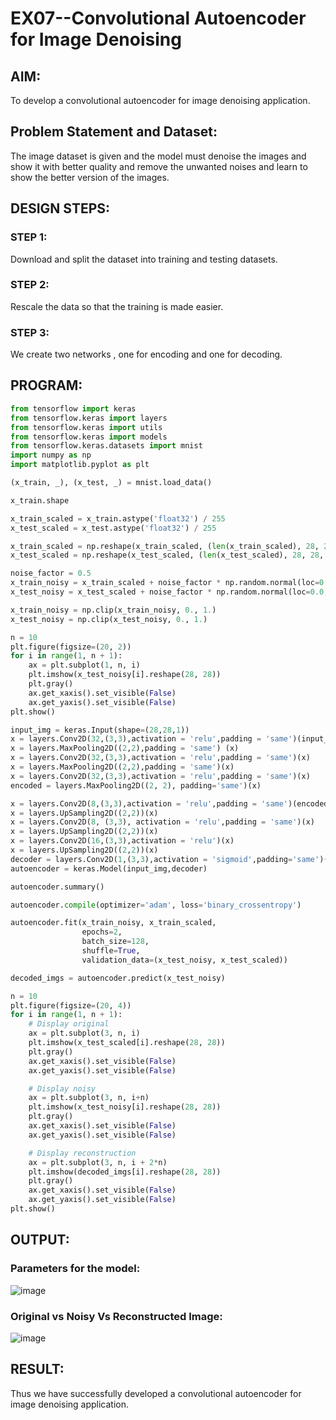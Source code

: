 # EX07--Convolutional Autoencoder for Image Denoising

## AIM:

To develop a convolutional autoencoder for image denoising application.

## Problem Statement and Dataset:
The image dataset is given and the model must denoise the images and show it with better quality and remove the unwanted noises and learn to show the better version of the images.

## DESIGN STEPS:

### STEP 1:
Download and split the dataset into training and testing datasets.

### STEP 2:
Rescale the data so that the training is made easier.

### STEP 3:
We create two networks , one for encoding and one for decoding.



## PROGRAM:
~~~python
from tensorflow import keras
from tensorflow.keras import layers
from tensorflow.keras import utils
from tensorflow.keras import models
from tensorflow.keras.datasets import mnist
import numpy as np
import matplotlib.pyplot as plt

(x_train, _), (x_test, _) = mnist.load_data()

x_train.shape

x_train_scaled = x_train.astype('float32') / 255
x_test_scaled = x_test.astype('float32') / 255

x_train_scaled = np.reshape(x_train_scaled, (len(x_train_scaled), 28, 28, 1))
x_test_scaled = np.reshape(x_test_scaled, (len(x_test_scaled), 28, 28, 1))

noise_factor = 0.5
x_train_noisy = x_train_scaled + noise_factor * np.random.normal(loc=0.0, scale=1.0, size=x_train_scaled.shape) 
x_test_noisy = x_test_scaled + noise_factor * np.random.normal(loc=0.0, scale=1.0, size=x_test_scaled.shape)

x_train_noisy = np.clip(x_train_noisy, 0., 1.)
x_test_noisy = np.clip(x_test_noisy, 0., 1.)

n = 10
plt.figure(figsize=(20, 2))
for i in range(1, n + 1):
    ax = plt.subplot(1, n, i)
    plt.imshow(x_test_noisy[i].reshape(28, 28))
    plt.gray()
    ax.get_xaxis().set_visible(False)
    ax.get_yaxis().set_visible(False)
plt.show()

input_img = keras.Input(shape=(28,28,1))
x = layers.Conv2D(32,(3,3),activation = 'relu',padding = 'same')(input_img)
x = layers.MaxPooling2D((2,2),padding = 'same') (x)
x = layers.Conv2D(32,(3,3),activation = 'relu',padding = 'same')(x)
x = layers.MaxPooling2D((2,2),padding = 'same')(x)
x = layers.Conv2D(32,(3,3),activation = 'relu',padding = 'same')(x)
encoded = layers.MaxPooling2D((2, 2), padding='same')(x)

x = layers.Conv2D(8,(3,3),activation = 'relu',padding = 'same')(encoded)
x = layers.UpSampling2D((2,2))(x)
x = layers.Conv2D(8, (3,3), activation = 'relu',padding = 'same')(x)
x = layers.UpSampling2D((2,2))(x)
x = layers.Conv2D(16,(3,3),activation = 'relu')(x)
x = layers.UpSampling2D((2,2))(x)
decoder = layers.Conv2D(1,(3,3),activation = 'sigmoid',padding='same')(x)
autoencoder = keras.Model(input_img,decoder)

autoencoder.summary()

autoencoder.compile(optimizer='adam', loss='binary_crossentropy')

autoencoder.fit(x_train_noisy, x_train_scaled,
                epochs=2,
                batch_size=128,
                shuffle=True,
                validation_data=(x_test_noisy, x_test_scaled))

decoded_imgs = autoencoder.predict(x_test_noisy)

n = 10
plt.figure(figsize=(20, 4))
for i in range(1, n + 1):
    # Display original
    ax = plt.subplot(3, n, i)
    plt.imshow(x_test_scaled[i].reshape(28, 28))
    plt.gray()
    ax.get_xaxis().set_visible(False)
    ax.get_yaxis().set_visible(False)

    # Display noisy
    ax = plt.subplot(3, n, i+n)
    plt.imshow(x_test_noisy[i].reshape(28, 28))
    plt.gray()
    ax.get_xaxis().set_visible(False)
    ax.get_yaxis().set_visible(False)    

    # Display reconstruction
    ax = plt.subplot(3, n, i + 2*n)
    plt.imshow(decoded_imgs[i].reshape(28, 28))
    plt.gray()
    ax.get_xaxis().set_visible(False)
    ax.get_yaxis().set_visible(False)
plt.show()
~~~

## OUTPUT:

### Parameters for the model:
![image](https://github.com/NITHISH74/convolutional-denoising-autoencoder/assets/94164665/7fe5657c-0ab5-4a53-9dca-5db83fd46c54)


### Original vs Noisy Vs Reconstructed Image:
![image](https://github.com/NITHISH74/convolutional-denoising-autoencoder/assets/94164665/57567208-ef57-4b87-b0d3-d25320db9835)



## RESULT:
Thus we have successfully developed a convolutional autoencoder for image denoising application.

